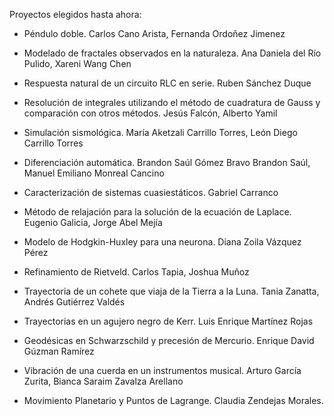 Proyectos elegidos hasta ahora:

- Péndulo doble.
    Carlos Cano Arista, Fernanda Ordoñez Jimenez

- Modelado de fractales observados en la naturaleza.
	  Ana Daniela del Río Pulido, Xareni Wang Chen

- Respuesta natural de un circuito RLC en serie.
	  Ruben Sánchez Duque

- Resolución de integrales utilizando el método de cuadratura de Gauss y comparación con otros métodos.
  	Jesús Falcón, Alberto Yamil

- Simulación sismológica.
  	María Aketzali Carrillo Torres, León Diego Carrillo Torres

- Diferenciación automática.
	  Brandon Saúl Gómez Bravo Brandon Saúl, Manuel Emiliano Monreal Cancino

- Caracterización de sistemas cuasiestáticos.
	  Gabriel Carranco

- Método de relajación para la solución de la ecuación de Laplace.
	  Eugenio Galicia, Jorge Abel Mejía

- Modelo de Hodgkin-Huxley para una neurona.
	  Diana Zoila Vázquez Pérez

- Refinamiento de Rietveld.
	  Carlos Tapia, Joshua Muñoz

- Trayectoria de un cohete que viaja de la Tierra a la Luna.
	  Tania Zanatta, Andrés Gutiérrez Valdés

- Trayectorias en un agujero negro de Kerr.
	  Luis Enrique Martínez Rojas

- Geodésicas en Schwarzschild y precesión de Mercurio.
	  Enrique David Gúzman Ramírez

- Vibración de una cuerda en un instrumentos musical.
	  Arturo García Zurita, Bianca Saraim Zavalza Arellano

- Movimiento Planetario y Puntos de Lagrange.
  	Claudia Zendejas Morales.
